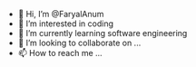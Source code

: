 - 👋 Hi, I’m @FaryalAnum
- 👀 I’m interested in coding
- 🌱 I’m currently learning software engineering 
- 💞️ I’m looking to collaborate on ...
- 📫 How to reach me ...

<!---
FaryalAnum/FaryalAnum is a ✨ special ✨ repository because its `README.md` (this file) appears on your GitHub profile.
You can click the Preview link to take a look at your changes.
--->
